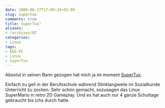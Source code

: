 ```yaml
---
date: 2008-06-27T17:09:24+02:00
slug: supertux
comments: true
title: SuperTux!
aliases:
- /archives/87
categories:
- Linux
tags:
- EEE-PC
- Linux
- SuperTux
---
```


Absolut in seinen Bann gezogen hat mich ja im moment
[SuperTux](http://supertux.lethargik.org/screenshots.html).

Einfach zu geil in der Berufsschule während Stinklangweile im Sozialkunde
Unterricht zu zocken. Sehr schön gemacht, sozusagen das Linux SuperMario in
retro 2D Gameplay. Und es hat auch nur 4 ganze Schultage gebraucht bis
ichs durch hatte.
